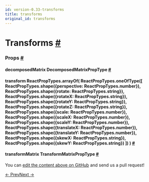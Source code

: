 ```yaml
---
id: version-0.33-transforms
title: transforms
original_id: transforms
---
```

<a id="content"></a><h1><a class="anchor" name="transforms"></a>Transforms <a class="hash-link" href="docs/transforms.html#transforms">#</a></h1><div><noscript></noscript><h3><a class="anchor" name="props"></a>Props <a class="hash-link" href="docs/transforms.html#props">#</a></h3><div class="props"><div class="prop"><h4 class="propTitle"><a class="anchor" name="decomposedmatrix"></a>decomposedMatrix <span class="propType">DecomposedMatrixPropType</span> <a class="hash-link" href="docs/transforms.html#decomposedmatrix">#</a></h4></div><div class="prop"><h4 class="propTitle"><a class="anchor" name="transform"></a>transform <span class="propType">ReactPropTypes.arrayOf(
  ReactPropTypes.oneOfType([
    ReactPropTypes.shape({perspective: ReactPropTypes.number}),
    ReactPropTypes.shape({rotate: ReactPropTypes.string}),
    ReactPropTypes.shape({rotateX: ReactPropTypes.string}),
    ReactPropTypes.shape({rotateY: ReactPropTypes.string}),
    ReactPropTypes.shape({rotateZ: ReactPropTypes.string}),
    ReactPropTypes.shape({scale: ReactPropTypes.number}),
    ReactPropTypes.shape({scaleX: ReactPropTypes.number}),
    ReactPropTypes.shape({scaleY: ReactPropTypes.number}),
    ReactPropTypes.shape({translateX: ReactPropTypes.number}),
    ReactPropTypes.shape({translateY: ReactPropTypes.number}),
    ReactPropTypes.shape({skewX: ReactPropTypes.string}),
    ReactPropTypes.shape({skewY: ReactPropTypes.string})
  ])
)</span> <a class="hash-link" href="docs/transforms.html#transform">#</a></h4></div><div class="prop"><h4 class="propTitle"><a class="anchor" name="transformmatrix"></a>transformMatrix <span class="propType">TransformMatrixPropType</span> <a class="hash-link" href="docs/transforms.html#transformmatrix">#</a></h4></div></div></div><p class="edit-page-block">You can <a target="_blank" href="https://github.com/facebook/react-native/blob/master/Libraries/StyleSheet/TransformPropTypes.js">edit the content above on GitHub</a> and send us a pull request!</p><div class="docs-prevnext"><a class="docs-prev" href="docs/layout-props.html#content">← Prev</a><a class="docs-next" href="docs/shadow-props.html#content">Next →</a></div>